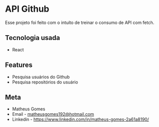 # API Github
Esse projeto foi feito com o intuíto de treinar o consumo de API com fetch.

## Tecnologia usada

- React

## Features

- Pesquisa usuários do Github
- Pesquisa repositórios do usuário

## Meta

- Matheus Gomes
- Email - matheusgomes192@hotmail.com
- Linkedin - https://www.linkedin.com/in/matheus-gomes-2a61a8190/ 
